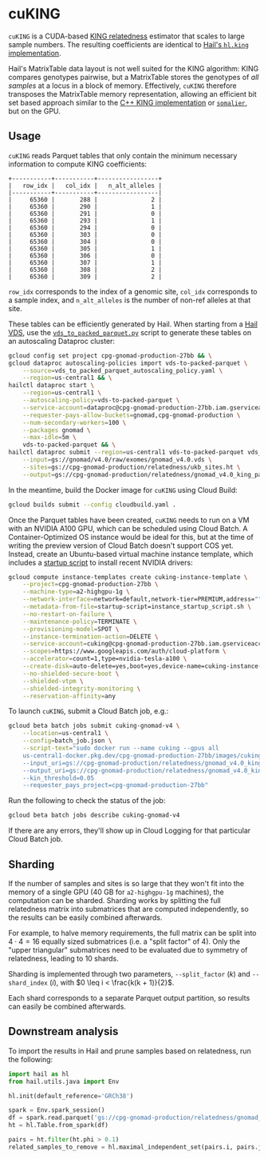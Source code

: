 # cuKING

`cuKING` is a CUDA-based [KING relatedness](https://www.chen.kingrelatedness.com/publications/pdf/BI26_2867.pdf) estimator that scales to large sample numbers. The resulting coefficients are identical to [Hail's `hl.king` implementation](hail.is/docs/0.2/methods/relatedness.html#hail.methods.king).

Hail's MatrixTable data layout is not well suited for the KING algorithm: KING compares genotypes pairwise, but a MatrixTable stores the genotypes of *all samples* at a locus in a block of memory. Effectively, `cuKING` therefore transposes the MatrixTable memory representation, allowing an efficient bit set based approach similar to the [C++ KING implementation](https://www.kingrelatedness.com/) or [`somalier`](https://github.com/brentp/somalier), but on the GPU.

## Usage

`cuKING` reads Parquet tables that only contain the minimum necessary information to compute KING coefficients:

```text
+-----------+-----------+-----------------+
|   row_idx |   col_idx |   n_alt_alleles |
|-----------+-----------+-----------------|
|     65360 |       288 |               2 |
|     65360 |       290 |               1 |
|     65360 |       291 |               0 |
|     65360 |       293 |               1 |
|     65360 |       294 |               0 |
|     65360 |       303 |               0 |
|     65360 |       304 |               0 |
|     65360 |       305 |               1 |
|     65360 |       306 |               0 |
|     65360 |       307 |               1 |
|     65360 |       308 |               2 |
|     65360 |       309 |               2 |
```

`row_idx` corresponds to the index of a genomic site, `col_idx` corresponds to a sample index, and `n_alt_alleles` is the number of non-ref alleles at that site.

These tables can be efficiently generated by Hail. When starting from a [Hail VDS](https://hail.is/docs/0.2/vds/index.html#the-data-model-of-variantdataset), use the [`vds_to_packed_parquet.py`](vds_to_packed_parquet.py) script to generate these tables on an autoscaling Dataproc cluster:

```sh
gcloud config set project cpg-gnomad-production-27bb && \
gcloud dataproc autoscaling-policies import vds-to-packed-parquet \
    --source=vds_to_packed_parquet_autoscaling_policy.yaml \
    --region=us-central1 && \
hailctl dataproc start \
    --region=us-central1 \
    --autoscaling-policy=vds-to-packed-parquet \
    --service-account=dataproc@cpg-gnomad-production-27bb.iam.gserviceaccount.com \
    --requester-pays-allow-buckets=gnomad,cpg-gnomad-production \
    --num-secondary-workers=100 \
    --packages gnomad \
    --max-idle=5m \
    vds-to-packed-parquet && \
hailctl dataproc submit --region=us-central1 vds-to-packed-parquet vds_to_packed_parquet.py \
    --input=gs://gnomad/v4.0/raw/exomes/gnomad_v4.0.vds \
    --sites=gs://cpg-gnomad-production/relatedness/ukb_sites.ht \
    --output=gs://cpg-gnomad-production/relatedness/gnomad_v4.0_king_packed.parquet
```

In the meantime, build the Docker image for `cuKING` using Cloud Build:

```sh
gcloud builds submit --config cloudbuild.yaml .
```

Once the Parquet tables have been created, `cuKING` needs to run on a VM with an NVIDIA A100 GPU, which can be scheduled using Cloud Batch. A Container-Optimized OS instance would be ideal for this, but at the time of writing the preview version of Cloud Batch doesn't support COS yet. Instead, create an Ubuntu-based virtual machine instance template, which includes a [startup script](instance_startup_script.sh) to install recent NVIDIA drivers:

```sh
gcloud compute instance-templates create cuking-instance-template \
    --project=cpg-gnomad-production-27bb \
    --machine-type=a2-highgpu-1g \
    --network-interface=network=default,network-tier=PREMIUM,address="" \
    --metadata-from-file=startup-script=instance_startup_script.sh \
    --no-restart-on-failure \
    --maintenance-policy=TERMINATE \
    --provisioning-model=SPOT \
    --instance-termination-action=DELETE \
    --service-account=cuking@cpg-gnomad-production-27bb.iam.gserviceaccount.com \
    --scopes=https://www.googleapis.com/auth/cloud-platform \
    --accelerator=count=1,type=nvidia-tesla-a100 \
    --create-disk=auto-delete=yes,boot=yes,device-name=cuking-instance-template,image=projects/ubuntu-os-cloud/global/images/ubuntu-1804-bionic-v20220712,mode=rw,size=10,type=pd-balanced \
    --no-shielded-secure-boot \
    --shielded-vtpm \
    --shielded-integrity-monitoring \
    --reservation-affinity=any
```

To launch `cuKING`, submit a Cloud Batch job, e.g.:

```sh
gcloud beta batch jobs submit cuking-gnomad-v4 \
    --location=us-central1 \
    --config=batch_job.json \
    --script-text="sudo docker run --name cuking --gpus all
    us-central1-docker.pkg.dev/cpg-gnomad-production-27bb/images/cuking:latest cuking
    --input_uri=gs://cpg-gnomad-production/relatedness/gnomad_v4.0_king_packed.parquet
    --output_uri=gs://cpg-gnomad-production/relatedness/gnomad_v4.0_king_relatedness.parquet
    --kin_threshold=0.05
    --requester_pays_project=cpg-gnomad-production-27bb"
```

Run the following to check the status of the job:

```sh
gcloud beta batch jobs describe cuking-gnomad-v4
```

If there are any errors, they'll show up in Cloud Logging for that particular Cloud Batch job.

## Sharding

If the number of samples and sites is so large that they won't fit into the memory of a single GPU (40 GB for `a2-highgpu-1g` machines), the computation can be sharded. Sharding works by splitting the full relatedness matrix into submatrices that are computed independently, so the results can be easily combined afterwards.

For example, to halve memory requirements, the full matrix can be split into $4 \cdot 4 = 16$ equally sized submatrices (i.e. a "split factor" of 4). Only the "upper triangular" submatrices need to be evaluated due to symmetry of relatedness, leading to 10 shards.

Sharding is implemented through two parameters, `--split_factor` ($k$) and `--shard_index` ($i$), with $0 \leq i < \frac{k(k + 1)}{2}$.

Each shard corresponds to a separate Parquet output partition, so results can easily be combined afterwards.

## Downstream analysis

To import the results in Hail and prune samples based on relatedness, run the following:

```python
import hail as hl
from hail.utils.java import Env

hl.init(default_reference='GRCh38')

spark = Env.spark_session()
df = spark.read.parquet('gs://cpg-gnomad-production/relatedness/gnomad_v4.0_king_relatedness.parquet')
ht = hl.Table.from_spark(df)

pairs = ht.filter(ht.phi > 0.1)
related_samples_to_remove = hl.maximal_independent_set(pairs.i, pairs.j, False)
```